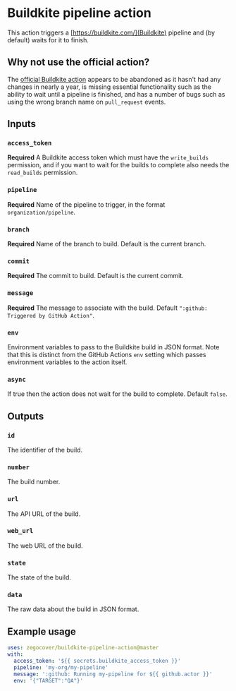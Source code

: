 # Buildkite pipeline action

This action triggers a [https://buildkite.com/](Buildkite) pipeline and (by default) waits for it to finish.

## Why not use the official action?

The [official Buildkite action](https://github.com/buildkite/trigger-pipeline-action) appears to be abandoned as it hasn't had any changes in nearly a year, is missing essential functionality such as the ability to wait until a pipeline is finished, and has a number of bugs such as using the wrong branch name on `pull_request` events.

## Inputs

### `access_token`

**Required** A Buildkite access token which must have the `write_builds` permission, and if you want to wait for the builds to complete also needs the `read_builds` permission.

### `pipeline`

**Required** Name of the pipeline to trigger, in the format `organization/pipeline`.

### `branch`

**Required** Name of the branch to build. Default is the current branch.

### `commit`

**Required** The commit to build. Default is the current commit.

### `message`

**Required** The message to associate with the build. Default `":github: Triggered by GitHub Action"`.

### `env`

Environment variables to pass to the Buildkite build in JSON format. Note that this is distinct from the GitHub Actions `env` setting which passes environment variables to the action itself.

### `async`

If true then the action does not wait for the build to complete. Default `false`.

## Outputs

### `id`

The identifier of the build.

### `number`

The build number.

### `url`

The API URL of the build.

### `web_url`

The web URL of the build.

### `state`

The state of the build.

### `data`

The raw data about the build in JSON format.

## Example usage

```yaml
uses: zegocover/buildkite-pipeline-action@master
with:
  access_token: '${{ secrets.buildkite_access_token }}'
  pipeline: 'my-org/my-pipeline'
  message: ':github: Running my-pipeline for ${{ github.actor }}'
  env: '{"TARGET":"QA"}'
```
